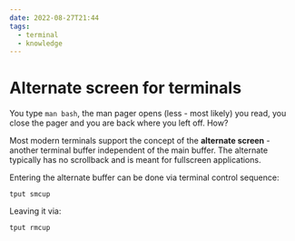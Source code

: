 ```yaml
---
date: 2022-08-27T21:44
tags:
  - terminal
  - knowledge
---
```


# Alternate screen for terminals

You type `man bash`, the man pager opens (less - most likely) you read, you
close the pager and you are back where you left off. How?

Most modern terminals support the concept of the **alternate screen** - another
terminal buffer independent of the main buffer. The alternate typically has no
scrollback and is meant for fullscreen applications.

Entering the alternate buffer can be done via terminal control sequence:

```
tput smcup
```

Leaving it via:

```
tput rmcup
```
